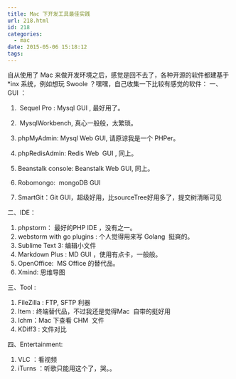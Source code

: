 ```yaml
---
title: Mac 下开发工具最佳实践
url: 218.html
id: 218
categories:
  - mac
date: 2015-05-06 15:18:12
tags:
---
```


自从使用了 Mac 来做开发环境之后，感觉是回不去了，各种开源的软件都建基于 *inx 系统，例如想玩 Swoole ？嘿嘿，自己收集一下比较有感觉的软件： 一、GUI ：

1.   Sequel Pro : Mysql GUI , 最好用了。
2.   MysqlWorkbench, 真心一般般，太繁琐。
3.  phpMyAdmin: Mysql Web GUI, 请原谅我是一个 PHPer。
4.  phpRedisAdmin: Redis Web  GUI , 同上。
5.  Beanstalk console: Beanstalk Web GUI, 同上。
    
6.  Robomongo:  mongoDB GUI
7.  SmartGit：Git GUI，超级好用，比sourceTree好用多了，提交树清晰可见

<!--more-->

二、IDE：

1.  phpstorm： 最好的PHP IDE ，没有之一。
2.  webstorm with go plugins : 个人觉得用来写 Golang  挺爽的。
3.  Sublime Text 3: 编辑小文件
4.  Markdown Plus : MD GUI ，使用有点卡，一般般。
5.  OpenOffice:  MS Office 的替代品。
6.  Xmind: 思维导图

三、Tool :

1.  FileZilla : FTP, SFTP 利器
2.  Item : 终端替代品，不过我还是觉得Mac  自带的挺好用
3.  Ichm：Mac 下查看 CHM  文件
4.  KDiff3 : 文件对比

四、Entertainment:

1.  VLC ：看视频
2.  iTurns ：听歌只能用这个了，哭。。
